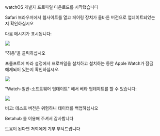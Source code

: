 watchOS 개발자 프로파일 다운로드를 시작했습니다

Safari 브라우저에서 웹사이트를 열고 페어링 장치가 올바른 버전으로 업데이트되었는지 확인하십시오

다음 메시지가 표시됩니다:

![][Install Profile Alert]

"허용"을 클릭하십시오

프롬프트에 따라 설정에서 프로파일을 설치하고 설치하는 동안 Apple Watch가 잠금 해제되어 있는지 확인하십시오.

![][After Install Profile]

"Watch-일반-소프트웨어 업데이트" 에서 베타 업데이트를 할 수 있습니다:

![][System Update]

비고: 테스트 버전은 위험하니 데이터를 백업하십시오

Betahub 를 이용해 주셔서 감사합니다

도움이 된다면 저희에게 기부 부탁드립니다

[Install Profile Alert]: https://tva1.sinaimg.cn/large/008i3skNgy1gwqlc5hlmuj30gz0afgli.jpg
[After Install Profile]: https://tva1.sinaimg.cn/large/008i3skNgy1gwqoqzmdmwj311q0hqdgl.jpg
[System Update]: https://tva1.sinaimg.cn/large/008i3skNgy1gwqoqqe48qj30f10hqq31.jpg